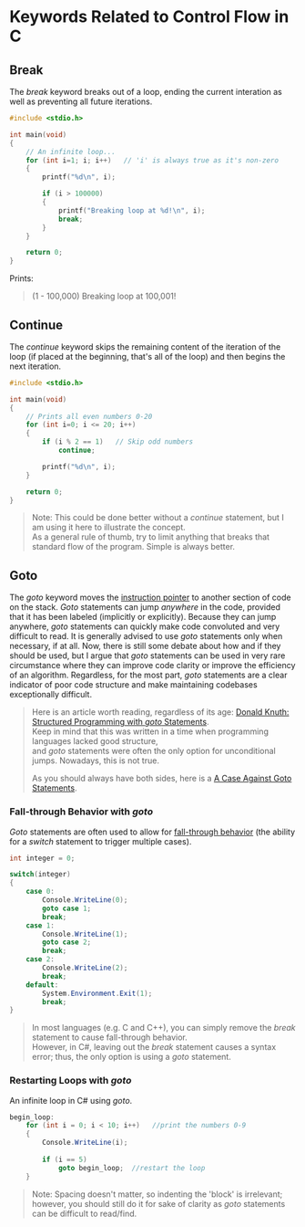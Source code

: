 # Keywords Related to Control Flow in C

## Break
The _break_ keyword breaks out of a loop, ending the current interation as well as preventing all future iterations.
```C
#include <stdio.h>

int main(void)
{
    // An infinite loop...
    for (int i=1; i; i++)   // 'i' is always true as it's non-zero
    {
        printf("%d\n", i);

        if (i > 100000)
        {
            printf("Breaking loop at %d!\n", i);
            break;
        }
    }

    return 0;
}
```
Prints: <br />
> (1 - 100,000)
> Breaking loop at 100,001!

## Continue
The _continue_ keyword skips the remaining content of the iteration of the loop (if placed at the beginning, that's all of the loop) and then begins the next iteration.
```C
#include <stdio.h>

int main(void)
{
    // Prints all even numbers 0-20
    for (int i=0; i <= 20; i++)
    {
        if (i % 2 == 1)   // Skip odd numbers
            continue;

        printf("%d\n", i);
    }

    return 0;
}
```
> Note: This could be done better without a _continue_ statement, but I am using it here to illustrate the concept. <br />
> As a general rule of thumb, try to limit anything that breaks that standard flow of the program. Simple is always better.

## Goto
The _goto_ keyword moves the [instruction pointer](https://en.wikipedia.org/wiki/Program_counter) to another section of code on the stack. _Goto_ statements can jump
_anywhere_ in the code, provided that it has been labeled (implicitly or explicitly). Because they can jump anywhere, _goto_ statements can quickly make code convoluted 
and very difficult to read. It is generally advised to use _goto_ statements only when necessary, if at all. Now, there is still some debate about how and if they should
be used, but I argue that _goto_ statements can be used in very rare circumstance where they can improve code clarity or improve the efficiency of an 
algorithm. Regardless, for the most part, _goto_ statements are a clear indicator of poor code structure and make maintaining codebases exceptionally difficult.
> Here is an article worth reading, regardless of its age: [Donald Knuth: Structured Programming with _goto_ Statements](https://www.scribd.com/document/38873257/Knuth-1974-Structured-Programming-With-Go-to-Statements). <br /> Keep in mind that this was written in a time when programming languages lacked good structure, <br />
> and _goto_ statements were often the only option for unconditional jumps. Nowadays, this is not true. <br /> 
> 
> As you should always have both sides, here is a [A Case Against Goto Statements](https://www.cs.utexas.edu/users/EWD/ewd02xx/EWD215.PDF).

### Fall-through Behavior with _goto_
_Goto_ statements are often used to allow for [fall-through behavior](https://stackoverflow.com/questions/6545720/does-anyone-still-use-goto-in-c-sharp-and-if-so-why) (the ability for a _switch_ statement to trigger multiple cases).

```C#
int integer = 0;

switch(integer)
{
    case 0:
        Console.WriteLine(0);
        goto case 1;           
        break;
    case 1:
        Console.WriteLine(1);
        goto case 2;
        break;
    case 2:
        Console.WriteLine(2);
        break;
    default:
        System.Environment.Exit(1);
        break;
}
```
> In most languages (e.g. C and C++), you can simply remove the _break_ statement to cause fall-through behavior. <br />
> However, in C#, leaving out the _break_ statement causes a syntax error; thus, the only option is using a _goto_ statement.

### Restarting Loops with _goto_
An infinite loop in C# using _goto_.
```C#
begin_loop:  
    for (int i = 0; i < 10; i++)   //print the numbers 0-9
    {
        Console.WriteLine(i);
        
        if (i == 5)
            goto begin_loop;  //restart the loop
    }
```
> Note: Spacing doesn't matter, so indenting the 'block' is irrelevant; however, you should still do it for sake of clarity as _goto_ statements can be difficult to read/find.

